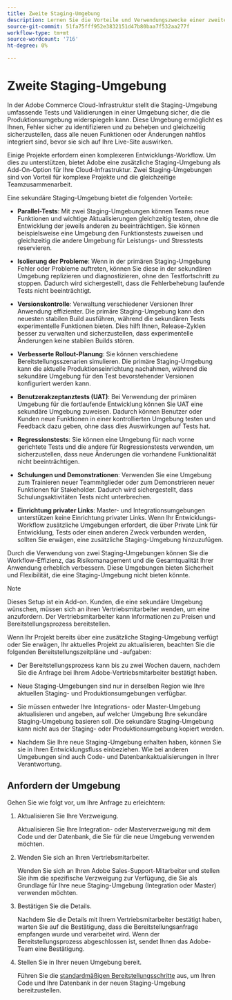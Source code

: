 ```yaml
---
title: Zweite Staging-Umgebung
description: Lernen Sie die Vorteile und Verwendungszwecke einer zweiten Staging-Umgebung für parallele Tests, Problemisolierung, Versionskontrolle und mehr kennen.
source-git-commit: 51fa75fff952e3832151d47b80baa7f532aa277f
workflow-type: tm+mt
source-wordcount: '716'
ht-degree: 0%

---
```



# Zweite Staging-Umgebung

In der Adobe Commerce Cloud-Infrastruktur stellt die Staging-Umgebung umfassende Tests und Validierungen in einer Umgebung sicher, die die Produktionsumgebung widerspiegeln kann. Diese Umgebung ermöglicht es Ihnen, Fehler sicher zu identifizieren und zu beheben und gleichzeitig sicherzustellen, dass alle neuen Funktionen oder Änderungen nahtlos integriert sind, bevor sie sich auf Ihre Live-Site auswirken.

Einige Projekte erfordern einen komplexeren Entwicklungs-Workflow. Um dies zu unterstützen, bietet Adobe eine zusätzliche Staging-Umgebung als Add-On-Option für Ihre Cloud-Infrastruktur. Zwei Staging-Umgebungen sind von Vorteil für komplexe Projekte und die gleichzeitige Teamzusammenarbeit.

Eine sekundäre Staging-Umgebung bietet die folgenden Vorteile:

- **Parallel-Tests**: Mit zwei Staging-Umgebungen können Teams neue Funktionen und wichtige Aktualisierungen gleichzeitig testen, ohne die Entwicklung der jeweils anderen zu beeinträchtigen. Sie können beispielsweise eine Umgebung den Funktionstests zuweisen und gleichzeitig die andere Umgebung für Leistungs- und Stresstests reservieren.

- **Isolierung der Probleme**: Wenn in der primären Staging-Umgebung Fehler oder Probleme auftreten, können Sie diese in der sekundären Umgebung replizieren und diagnostizieren, ohne den Testfortschritt zu stoppen. Dadurch wird sichergestellt, dass die Fehlerbehebung laufende Tests nicht beeinträchtigt.

- **Versionskontrolle**: Verwaltung verschiedener Versionen Ihrer Anwendung effizienter. Die primäre Staging-Umgebung kann den neuesten stabilen Build ausführen, während die sekundären Tests experimentelle Funktionen bieten. Dies hilft Ihnen, Release-Zyklen besser zu verwalten und sicherzustellen, dass experimentelle Änderungen keine stabilen Builds stören.

- **Verbesserte Rollout-Planung**: Sie können verschiedene Bereitstellungsszenarien simulieren. Die primäre Staging-Umgebung kann die aktuelle Produktionseinrichtung nachahmen, während die sekundäre Umgebung für den Test bevorstehender Versionen konfiguriert werden kann.

- **Benutzerakzeptanztests (UAT)**: Bei Verwendung der primären Umgebung für die fortlaufende Entwicklung können Sie UAT eine sekundäre Umgebung zuweisen. Dadurch können Benutzer oder Kunden neue Funktionen in einer kontrollierten Umgebung testen und Feedback dazu geben, ohne dass dies Auswirkungen auf Tests hat.

- **Regressionstests**: Sie können eine Umgebung für nach vorne gerichtete Tests und die andere für Regressionstests verwenden, um sicherzustellen, dass neue Änderungen die vorhandene Funktionalität nicht beeinträchtigen.

- **Schulungen und Demonstrationen**: Verwenden Sie eine Umgebung zum Trainieren neuer Teammitglieder oder zum Demonstrieren neuer Funktionen für Stakeholder. Dadurch wird sichergestellt, dass Schulungsaktivitäten Tests nicht unterbrechen.

- **Einrichtung privater Links**: Master- und Integrationsumgebungen unterstützen keine Einrichtung privater Links. Wenn Ihr Entwicklungs-Workflow zusätzliche Umgebungen erfordert, die über Private Link für Entwicklung, Tests oder einen anderen Zweck verbunden werden, sollten Sie erwägen, eine zusätzliche Staging-Umgebung hinzuzufügen.

Durch die Verwendung von zwei Staging-Umgebungen können Sie die Workflow-Effizienz, das Risikomanagement und die Gesamtqualität Ihrer Anwendung erheblich verbessern. Diese Umgebungen bieten Sicherheit und Flexibilität, die eine Staging-Umgebung nicht bieten könnte.

>[!NOTE]
>
>Dieses Setup ist ein Add-on. Kunden, die eine sekundäre Umgebung wünschen, müssen sich an ihren Vertriebsmitarbeiter wenden, um eine anzufordern. Der Vertriebsmitarbeiter kann Informationen zu Preisen und Bereitstellungsprozess bereitstellen.

Wenn Ihr Projekt bereits über eine zusätzliche Staging-Umgebung verfügt oder Sie erwägen, Ihr aktuelles Projekt zu aktualisieren, beachten Sie die folgenden Bereitstellungszeitpläne und -aufgaben:

- Der Bereitstellungsprozess kann bis zu zwei Wochen dauern, nachdem Sie die Anfrage bei Ihrem Adobe-Vertriebsmitarbeiter bestätigt haben.

- Neue Staging-Umgebungen sind nur in derselben Region wie Ihre aktuellen Staging- und Produktionsumgebungen verfügbar.

- Sie müssen entweder Ihre Integrations- oder Master-Umgebung aktualisieren und angeben, auf welcher Umgebung Ihre sekundäre Staging-Umgebung basieren soll. Die sekundäre Staging-Umgebung kann nicht aus der Staging- oder Produktionsumgebung kopiert werden.

- Nachdem Sie Ihre neue Staging-Umgebung erhalten haben, können Sie sie in Ihren Entwicklungsfluss einbeziehen. Wie bei anderen Umgebungen sind auch Code- und Datenbankaktualisierungen in Ihrer Verantwortung.

## Anfordern der Umgebung

Gehen Sie wie folgt vor, um Ihre Anfrage zu erleichtern:

1. Aktualisieren Sie Ihre Verzweigung.

   Aktualisieren Sie Ihre Integration- oder Masterverzweigung mit dem Code und der Datenbank, die Sie für die neue Umgebung verwenden möchten.

1. Wenden Sie sich an Ihren Vertriebsmitarbeiter.

   Wenden Sie sich an Ihren Adobe Sales-Support-Mitarbeiter und stellen Sie ihm die spezifische Verzweigung zur Verfügung, die Sie als Grundlage für Ihre neue Staging-Umgebung (Integration oder Master) verwenden möchten.

1. Bestätigen Sie die Details.

   Nachdem Sie die Details mit Ihrem Vertriebsmitarbeiter bestätigt haben, warten Sie auf die Bestätigung, dass die Bereitstellungsanfrage empfangen wurde und verarbeitet wird. Wenn der Bereitstellungsprozess abgeschlossen ist, sendet Ihnen das Adobe-Team eine Bestätigung.

1. Stellen Sie in Ihrer neuen Umgebung bereit.

   Führen Sie die [standardmäßigen Bereitstellungsschritte](../deploy/staging-production.md) aus, um Ihren Code und Ihre Datenbank in der neuen Staging-Umgebung bereitzustellen.
